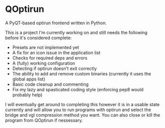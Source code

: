 # QOptirun
A PyQT-based optirun frontend written in Python.

This is a project I'm currently working on and still needs the following before it's considered complete:
* Presets are not implemented yet
* A fix for an icon issue in the application list
* Checks for required deps and errors
* A (fully) working configuration
* Detecting if optirun doesn't exit correctly
* The ability to add and remove custom binaries (currently it uses the global apps list)
* Basic code cleanup and commenting
* Fix my lazy and spasticated coding style (enforcing pep8 would probably help)

I will eventually get around to completing this however it is in a usable state currently and will allow you to run programs with optirun and select the bridge and vgl compression method you want. You can also close or kill the program from QOptirun if nessessary.

